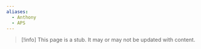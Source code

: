 ```yaml
---
aliases:
  - Anthony
  - APS
---
```


>[!info]
>This page is a stub. It may or may not be updated with content.